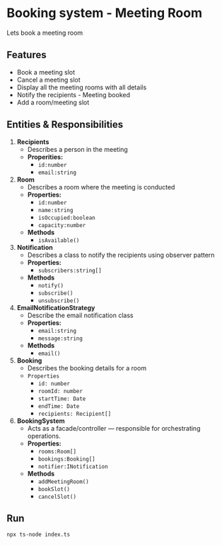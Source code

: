 # Booking system - Meeting Room

Lets book a meeting room

## Features

- Book a meeting slot
- Cancel a meeting slot
- Display all the meeting rooms with all details
- Notify the recipients - Meeting booked
- Add a room/meeting slot

## Entities & Responsibilities

1. **Recipients**
   - Describes a person in the meeting
   - **Properities:**
     - `id:number`
     - `email:string`
2. **Room**
   - Describes a room where the meeting is conducted
   - **Properties:**
     - `id:number`
     - `name:string`
     - `isOccupied:boolean`
     - `capacity:number`
   - **Methods**
     - `isAvailable()`
3. **Notification**
   - Describes a class to notify the recipients using observer pattern
   - **Properties:**
     - `subscribers:string[]`
   - **Methods**
     - `notify()`
     - `subscribe()`
     - `unsubscribe()`
4. **EmailNotificationStrategy**
   - Describe the email notification class
   - **Properties:**
     - `email:string`
     - `message:string`
   - **Methods**
     - `email()`
5. **Booking**
   - Describes the booking details for a room
   - `Properties`
     - `id: number`
     - `roomId: number`
     - `startTime: Date`
     - `endTime: Date`
     - `recipients: Recipient[]`
6. **BookingSystem**
   - Acts as a facade/controller — responsible for orchestrating operations.
   - **Properties:**
     - `rooms:Room[]`
     - `bookings:Booking[]`
     - `notifier:INotification`
   - **Methods**
     - `addMeetingRoom()`
     - `bookSlot()`
     - `cancelSlot()`

## Run

`npx ts-node index.ts`
